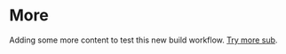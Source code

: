 More
=======

Adding some more content to test this new build workflow.  [Try more sub](/more/sub).
